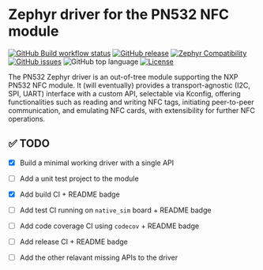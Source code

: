 # Zephyr driver for the PN532 NFC module


[![GitHub Build workflow status](https://github.com/bytefull/pn532-zephyr-driver/workflows/Build/badge.svg)](https://github.com/bytefull/pn532-zephyr-driver/actions/workflows/build.yml)
[![GitHub release](https://img.shields.io/github/v/release/bytefull/pn532-zephyr-driver)](https://github.com/bytefull/pn532-zephyr-driver/releases)
[![Zephyr Compatibility](https://img.shields.io/badge/Zephyr-v4.1.0-blue)](https://github.com/zephyrproject-rtos/zephyr/releases/tag/v4.1.0)
[![GitHub issues](https://img.shields.io/github/issues/bytefull/pn532-zephyr-driver)](https://github.com/bytefull/pn532-zephyr-driver/issues)
![GitHub top language](https://img.shields.io/github/languages/top/bytefull/pn532-zephyr-driver)
[![License](https://img.shields.io/github/license/bytefull/pn532-zephyr-driver)](https://github.com/bytefull/pn532-zephyr-driver/blob/main/LICENSE)

The PN532 Zephyr driver is an out-of-tree module supporting the NXP PN532 NFC module. It (will eventually) provides a transport-agnostic (I2C, SPI, UART) interface with a custom API, selectable via Kconfig, offering functionalities such as reading and writing NFC tags, initiating peer-to-peer communication, and emulating NFC cards, with extensibility for further NFC operations.

## ✅ TODO

- [x] Build a minimal working driver with a single API

- [ ] Add a unit test project to the module

- [x] Add build CI + README badge

- [ ] Add test CI running on `native_sim` board + README badge

- [ ] Add code coverage CI using `codecov` + README badge

- [ ] Add release CI + README badge

- [ ] Add the other relavant missing APIs to the driver
